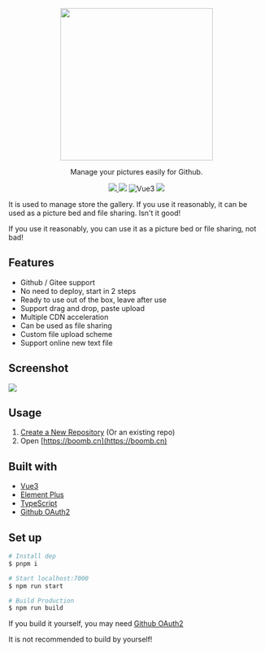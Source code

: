 <p align="center">
  <a href="https://boomb.cn">
    <img src="public/logo.png" width="300" />
  </a>
  <p align="center">Manage your pictures easily for Github.</p>
  <p align="center">
    <a href="README_zh-CN.md">
      <img src="https://img.shields.io/badge/lang-%E7%AE%80%E4%BD%93%E4%B8%AD%E6%96%87-red.svg?longCache=true&style=flat-square">
    </a>
    <img src="https://img.shields.io/github/v/release/xjh22222228/boomb" />
    <img alt="Vue3" src="https://img.shields.io/static/v1.svg?label=&message=Vue3&style=flat-square&color=42b983">
    <img src="https://img.shields.io/github/license/xjh22222228/boomb" />
  </p>
</p>

It is used to manage store the gallery. If you use it reasonably, it can be used as a picture bed and file sharing. Isn't it good!

If you use it reasonably, you can use it as a picture bed or file sharing, not bad!

## Features

- Github / Gitee support
- No need to deploy, start in 2 steps
- Ready to use out of the box, leave after use
- Support drag and drop, paste upload
- Multiple CDN acceleration
- Can be used as file sharing
- Custom file upload scheme
- Support online new text file

## Screenshot

![](https://raw.githubusercontent.com/xjh22222228/public/gh-pages/bed/screenshot.gif)

## Usage

1. [Create a New Repository](https://github.com/new) (Or an existing repo)
2. Open [https://boomb.cn](https://boomb.cn)

## Built with

- [Vue3](https://github.com/vuejs/vue-next)
- [Element Plus](https://github.com/element-plus/element-plus)
- [TypeScript](https://github.com/Microsoft/TypeScript)
- [Github OAuth2](https://github.com/xjh22222228/github-oauth2)

## Set up

```bash
# Install dep
$ pnpm i

# Start localhost:7000
$ npm run start

# Build Production
$ npm run build
```

If you build it yourself, you may need [Github OAuth2](https://github.com/xjh22222228/github-oauth2)

It is not recommended to build by yourself!
